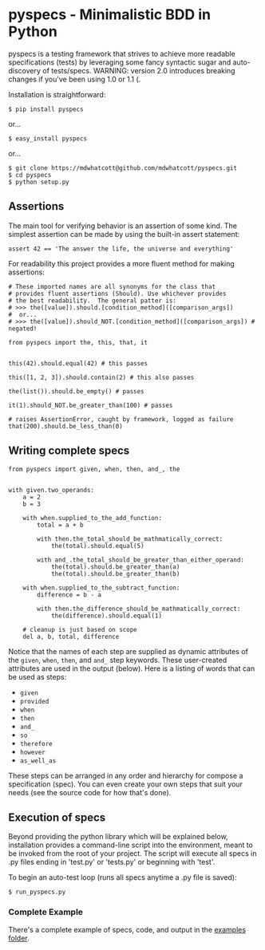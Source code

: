pyspecs - Minimalistic BDD in Python
====================================

pyspecs is a testing framework that strives to achieve more readable
specifications (tests) by leveraging some fancy syntactic sugar and
auto-discovery of tests/specs.  WARNING: version 2.0 introduces breaking
changes if you've been using 1.0 or 1.1 (.

Installation is straightforward:

    $ pip install pyspecs

or...

    $ easy_install pyspecs

or...

    $ git clone https://mdwhatcott@github.com/mdwhatcott/pyspecs.git
    $ cd pyspecs
    $ python setup.py


## Assertions

The main tool for verifying behavior is an assertion of some kind. The
simplest assertion can be made by using the built-in assert statement:

    assert 42 == 'The answer the life, the universe and everything'

For readability this project provides a more fluent method for making
assertions:


	# These imported names are all synonyms for the class that
	# provides fluent assertions (Should). Use whichever provides
	# the best readability.  The general patter is:
	# >>> the([value]).should.[condition_method]([comparison_args])
	#  or...
	# >>> the([value]).should_NOT.[condition_method]([comparison_args]) # negated!

	from pyspecs import the, this, that, it


	this(42).should.equal(42) # this passes

	this([1, 2, 3]).should.contain(2) # this also passes

	the(list()).should.be_empty() # passes

	it(1).should_NOT.be_greater_than(100) # passes

	# raises AssertionError, caught by framework, logged as failure
	that(200).should.be_less_than(0)



## Writing complete specs

    from pyspecs import given, when, then, and_, the


    with given.two_operands:
        a = 2
        b = 3

        with when.supplied_to_the_add_function:
            total = a + b

            with then.the_total_should_be_mathmatically_correct:
                the(total).should.equal(5)

            with and_.the_total_should_be_greater_than_either_operand:
                the(total).should.be_greater_than(a)
                the(total).should.be_greater_than(b)

        with when.supplied_to_the_subtract_function:
            difference = b - a

            with then.the_difference_should_be_mathmatically_correct:
                the(difference).should.equal(1)

        # cleanup is just based on scope
        del a, b, total, difference


Notice that the names of each step are supplied as dynamic attributes of the
`given`, `when`, `then`, and `and_` step keywords. These user-created attributes
are used in the output (below).  Here is a listing of words that can be
used as steps:

- `given`
- `provided`
- `when`
- `then`
- `and_`
- `so`
- `therefore`
- `however`
- `as_well_as`

These steps can be arranged in any order and hierarchy for compose a
specification (spec).  You can even create your own steps that suit your needs 
(see the source code for how that's done).


## Execution of specs

Beyond providing the python library which will be explained below, installation
provides a command-line script into the environment, meant to be invoked
from the root of your project.  The script will execute all specs in .py files
ending in 'test.py' or 'tests.py' or beginning with 'test'.

To begin an auto-test loop (runs all specs anytime a .py file is saved):


    $ run_pyspecs.py



### Complete Example

There's a complete example of specs, code, and output in the
[examples folder](https://github.com/mdwhatcott/pyspecs/tree/master/examples).
